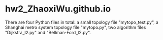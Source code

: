 # hw2_ZhaoxiWu.github.io

There are four Python files in total: 
a small topology file "mytopo_test.py", 
a Shanghai metro system topology file "mytopo.py", 
two algorithm files "Dijkstra_l2.py" and "Bellman-Ford_l2.py".
